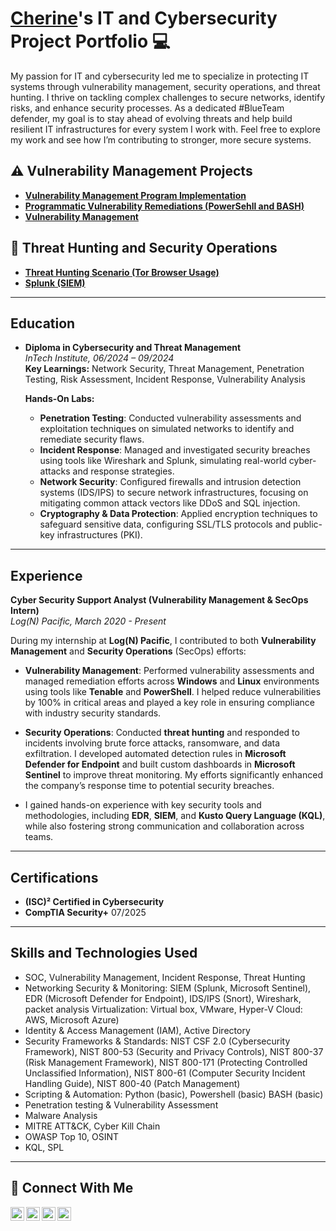 # <a href="https://www.linkedin.com/in/cherine-joseph/">Cherine</a>'s IT and Cybersecurity Project Portfolio 💻

My passion for IT and cybersecurity led me to specialize in protecting IT systems through vulnerability management, security operations, and threat hunting. I thrive on tackling complex challenges to secure networks, identify risks, and enhance security processes. As a dedicated #BlueTeam defender, my goal is to stay ahead of evolving threats and help build resilient IT infrastructures for every system I work with. Feel free to explore my work and see how I’m contributing to stronger, more secure systems. 


## ⚠️ Vulnerability Management Projects

- **[Vulnerability Management Program Implementation](https://github.com/cherinejoseph/vulnerability-management-1)**
- **[Programmatic Vulnerability Remediations (PowerSehll and BASH)](https://github.com/cherinejoseph/programmatic-vulnerability-remediations)**
- **[Vulnerability Management](https://github.com/cherinejoseph/vulnerability-management)**

## 🚨 Threat Hunting and Security Operations

- **[Threat Hunting Scenario (Tor Browser Usage)](https://github.com/cherinejoseph/threat-hunting-scenario-tor)**
- **[Splunk (SIEM)](https://github.com/cherinejoseph/Splunk-SIEM)**

<hr/> 

## Education
- **Diploma in Cybersecurity and Threat Management**  
  *InTech Institute, 06/2024 – 09/2024*  
  **Key Learnings:** Network Security, Threat Management, Penetration Testing, Risk Assessment, Incident Response, Vulnerability Analysis

  **Hands-On Labs:**
  - **Penetration Testing**: Conducted vulnerability assessments and exploitation techniques on simulated networks to identify and remediate security flaws.
  - **Incident Response**: Managed and investigated security breaches using tools like Wireshark and Splunk, simulating real-world cyber-attacks and response strategies.
  - **Network Security**: Configured firewalls and intrusion detection systems (IDS/IPS) to secure network infrastructures, focusing on mitigating common attack vectors like DDoS and SQL injection.
  - **Cryptography & Data Protection**: Applied encryption techniques to safeguard sensitive data, configuring SSL/TLS protocols and public-key infrastructures (PKI).

<hr/> 

## Experience

**Cyber Security Support Analyst (Vulnerability Management & SecOps Intern)**  
*Log(N) Pacific, March 2020 - Present*

During my internship at **Log(N) Pacific**, I contributed to both **Vulnerability Management** and **Security Operations** (SecOps) efforts:

- **Vulnerability Management**: Performed vulnerability assessments and managed remediation efforts across **Windows** and **Linux** environments using tools like **Tenable** and **PowerShell**. I helped reduce vulnerabilities by 100% in critical areas and played a key role in ensuring compliance with industry security standards.
  
- **Security Operations**: Conducted **threat hunting** and responded to incidents involving brute force attacks, ransomware, and data exfiltration. I developed automated detection rules in **Microsoft Defender for Endpoint** and built custom dashboards in **Microsoft Sentinel** to improve threat monitoring. My efforts significantly enhanced the company’s response time to potential security breaches.

- I gained hands-on experience with key security tools and methodologies, including **EDR**, **SIEM**, and **Kusto Query Language (KQL)**, while also fostering strong communication and collaboration across teams.



<hr/> 

## Certifications
- **(ISC)² Certified in Cybersecurity**
- **CompTIA Security+**  07/2025

<hr/> 

## Skills and Technologies Used
- SOC, Vulnerability Management, Incident Response, Threat Hunting
- Networking Security & Monitoring:
  SIEM (Splunk, Microsoft Sentinel), EDR (Microsoft Defender for Endpoint), IDS/IPS (Snort), Wireshark, packet analysis
  Virtualization: Virtual box, VMware, Hyper-V
  Cloud: AWS, Microsoft Azure)
- Identity & Access Management (IAM), Active Directory
- Security Frameworks & Standards:
  NIST CSF 2.0 (Cybersecurity Framework), NIST 800-53 (Security and Privacy Controls), NIST 800-37 (Risk Management Framework), NIST 800-171 (Protecting Controlled Unclassified Information), NIST 800-61 
  (Computer Security Incident Handling Guide), NIST 800-40 (Patch Management)
- Scripting & Automation: Python (basic), Powershell (basic) BASH (basic)
- Penetration testing & Vulnerability Assessment
- Malware Analysis
- MITRE ATT&CK, Cyber Kill Chain
- OWASP Top 10, OSINT
- KQL, SPL

<hr/>

## 🤳 Connect With Me

[<img align="left" alt="___________ | YouTube" width="22px" src="https://cdn.jsdelivr.net/npm/simple-icons@v3/icons/youtube.svg" />][youtube]
[<img align="left" alt="___________ | Twitter" width="22px" src="https://cdn.jsdelivr.net/npm/simple-icons@v3/icons/twitter.svg" />][twitter]
[<img align="left" alt=" cherine-jospeh| LinkedIn" width="22px" src="https://cdn.jsdelivr.net/npm/simple-icons@v3/icons/linkedin.svg" />][linkedin]
[<img align="left" alt="___________ | Instagram" width="22px" src="https://cdn.jsdelivr.net/npm/simple-icons@v3/icons/instagram.svg" />][instagram]

[twitter]: https://twitter.com/___________
[youtube]: https://www.youtube.com/c/___________
[instagram]: https://www.instagram.com/___________
[linkedin]: https://linkedin.com/in/cherine-joseph
<!--
<img width="35" alt="image" src="https://github.com/user-attachments/assets/2f41c7cd-5ea8-4475-b451-a37161b6c3fb"> 
<img width="35" alt="image" src="https://github.com/user-attachments/assets/77649969-9910-4994-8b96-74a116cfb2a8">
-->
